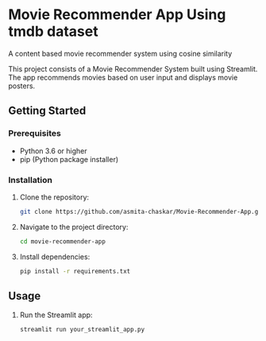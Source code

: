 # Movie Recommender App Using tmdb dataset
A content based movie recommender system using cosine similarity

This project consists of a Movie Recommender System built using Streamlit. The app recommends movies based on user input and displays movie posters.

## Getting Started

### Prerequisites

- Python 3.6 or higher
- pip (Python package installer)

### Installation

1. Clone the repository:

    ```bash
    git clone https://github.com/asmita-chaskar/Movie-Recommender-App.git
    ```

2. Navigate to the project directory:

    ```bash
    cd movie-recommender-app
    ```

3. Install dependencies:

    ```bash
    pip install -r requirements.txt
    ```

## Usage

1. Run the Streamlit app:

    ```bash
    streamlit run your_streamlit_app.py
    ```

